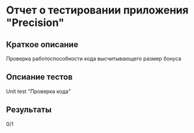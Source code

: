 <h1>Отчет о тестировании приложения "Precision"</h1>
<h2>Краткое описание</h2>
<p>Проверка работоспособности кода высчитывающего размер бонуса</p>
<h2>Опсиание тестов</h2>
<p> Unit test "Проверка кода"</p>
<h2>Результаты</h2>
<p>0/1</p>
<p></p>
